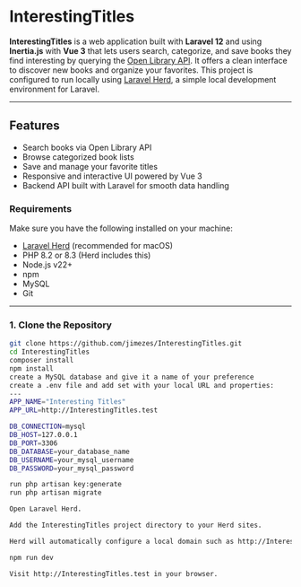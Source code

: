 # InterestingTitles

**InterestingTitles** is a web application built with **Laravel 12** and using **Inertia.js** with **Vue 3** that lets users search, categorize, and save books they find interesting by querying the [Open Library API](https://openlibrary.org/dev/docs/api/). It offers a clean interface to discover new books and organize your favorites.
This project is configured to run locally using [Laravel Herd](https://laravel.com/docs/12.x/herd), a simple local development environment for Laravel.

---

## Features

- Search books via Open Library API  
- Browse categorized book lists  
- Save and manage your favorite titles  
- Responsive and interactive UI powered by Vue 3  
- Backend API built with Laravel for smooth data handling



### Requirements

Make sure you have the following installed on your machine:

- [Laravel Herd](https://laravel.com/docs/12.x/herd) (recommended for macOS)
- PHP 8.2 or 8.3 (Herd includes this)
- Node.js v22+
- npm
- MySQL
- Git

---

### 1. Clone the Repository

```bash
git clone https://github.com/jimezes/InterestingTitles.git
cd InterestingTitles
composer install
npm install
create a MySQL database and give it a name of your preference
create a .env file and add set with your local URL and properties:
---
APP_NAME="Interesting Titles"
APP_URL=http://InterestingTitles.test

DB_CONNECTION=mysql
DB_HOST=127.0.0.1
DB_PORT=3306
DB_DATABASE=your_database_name
DB_USERNAME=your_mysql_username
DB_PASSWORD=your_mysql_password

run php artisan key:generate
run php artisan migrate

Open Laravel Herd.

Add the InterestingTitles project directory to your Herd sites.

Herd will automatically configure a local domain such as http://InterestingTitles.test.

npm run dev

Visit http://InterestingTitles.test in your browser.

